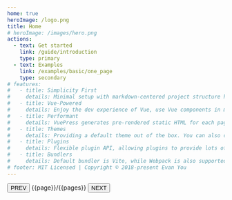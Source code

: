 ```yaml
---
home: true
heroImage: /logo.png
title: Home
# heroImage: /images/hero.png
actions:
  - text: Get started
    link: /guide/introduction
    type: primary
  - text: Examples
    link: /examples/basic/one_page
    type: secondary
# features:
#   - title: Simplicity First
#     details: Minimal setup with markdown-centered project structure helps you focus on writing.
#   - title: Vue-Powered
#     details: Enjoy the dev experience of Vue, use Vue components in markdown, and develop custom themes with Vue.
#   - title: Performant
#     details: VuePress generates pre-rendered static HTML for each page, and runs as an SPA once a page is loaded.
#   - title: Themes
#     details: Providing a default theme out of the box. You can also choose a community theme or create your own one.
#   - title: Plugins
#     details: Flexible plugin API, allowing plugins to provide lots of plug-and-play features for your site.
#   - title: Bundlers
#     details: Default bundler is Vite, while Webpack is also supported. Choose the one you like!
# footer: MIT Licensed | Copyright © 2018-present Evan You
---
```


<script setup>
import { ref } from 'vue'
import { VuePDF, usePDF } from '@tato30/vue-pdf';

const page = ref(1)
const { pdf, pages } = usePDF('https://raw.githubusercontent.com/mozilla/pdf.js/ba2edeae/web/compressed.tracemonkey-pldi-09.pdf')
</script>

<div class="container">
    <div>
      <button class="button-example" @click="page = page > 1? page - 1 : page">PREV</button>
      <span>{{page}}/{{pages}}</span>
      <button class="button-example" @click="page = page < pages? page + 1 : page">NEXT</button>
    </div>
    <div style="width: 500px">
      <VuePDF :pdf="pdf" :page="page" fit-parent />
    </div>
</div>
